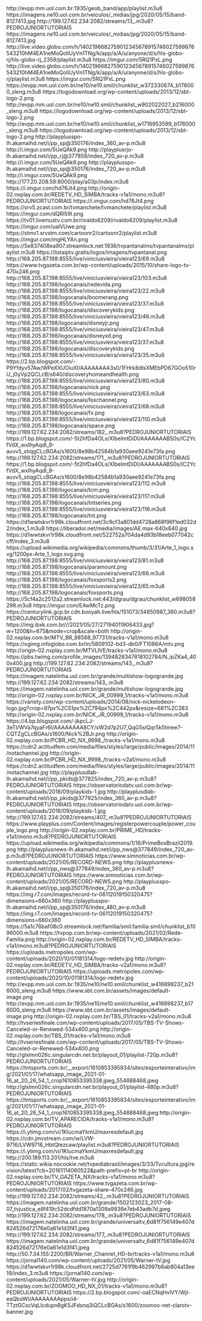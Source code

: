 
<item>
<title>Band HD</title>
<link>http://evpp.mm.uol.com.br:1935/geob_band/app/playlist.m3u8</link>
<thumbnail>https://imagens.ne10.uol.com.br/veiculos/_midias/jpg/2020/05/15/band-8127413.jpg</thumbnail>
</item>
<item>
<title>Band HD [ Opção 2 ]</title>
<link>http://199.127.62.234:2082/streams/13_.m3u8?PEDROJUNIORTUTORIAIS</link>
<thumbnail>https://imagens.ne10.uol.com.br/veiculos/_midias/jpg/2020/05/15/band-8127413.jpg</thumbnail>
</item>

<item>
<title>Globo RJ HD </title>
<link>http://live.video.globo.com/h/1402196682759012345678915746027599876543210hM4EA1neMoQoIiUyVn1TNg/k/app/a/A/u/anyone/d/s/hls-globo-rj/hls-globo-rj_2359/playlist.m3u8</link>
<thumbnail>https://imgur.com/5RQ1PxL.png</thumbnail>
</item>
<item>
<title>Globo RJ SD </title>
<link>http://live.video.globo.com/h/1402196682759012345678915746027599876543210hM4EA1neMoQoIiUyVn1TNg/k/app/a/A/u/anyone/d/s/hls-globo-rj/playlist.m3u8</link>
<thumbnail>https://imgur.com/5RQ1PxL.png</thumbnail>
</item>

<item>
<title>SBT SD</title>
<link>https://evpp.mm.uol.com.br/ne10/ne10.smil/chunklist_w372330674_b176000_sleng.m3u8</link>
<thumbnail>https://logodownload.org/wp-content/uploads/2013/12/sbt-logo-2.png</thumbnail>
</item>

<item>
<title>SBT HD</title>
<link>http://evpp.mm.uol.com.br/ne10/ne10.smil/chunklist_w902022027_b216000_sleng.m3u8</link>
<thumbnail>https://logodownload.org/wp-content/uploads/2013/12/sbt-logo-2.png</thumbnail>
</item>
<item>
<title>SBT SBT PE</title>
<link>http://evpp.mm.uol.com.br/ne10/ne10.smil/chunklist_w1716953599_b176000_sleng.m3u8</link>
<thumbnail>https://logodownload.org/wp-content/uploads/2013/12/sbt-logo-2.png</thumbnail>
</item>

<item>
<title>RECORD SP </title>
<link>http://playplusspo-lh.akamaihd.net/i/pp_sp@350176/index_360_av-p.m3u8</link>
<thumbnail>http://i.imgur.com/5UeQAk9.png</thumbnail>
</item>

<item>
<title>RECORD RJ HD </title>
<link>http://playplusrjo-lh.akamaihd.net/i/pp_rj@377859/index_720_av-p.m3u8</link>
<thumbnail>http://i.imgur.com/5UeQAk9.png</thumbnail>
</item>

<item>
<title>RECORD SP  HD</title>
<link>http://playplusspo-lh.akamaihd.net/i/pp_sp@350176/index_720_av-p.m3u8</link>
<thumbnail>http://i.imgur.com/5UeQAk9.png</thumbnail>
</item>

<item>
<title>RedeTV! SP</title>
<link>http://177.20.208.58:8000/play/a03p/index.m3u8</link>
<thumbnail>https://i.imgur.com/hd76Jt4.png</thumbnail>
</item>

<item>
<title>RedeTV! SP</title>
<link>http://origin-02.nxplay.com.br/REDETV_HD_SIMBA/tracks-v1a1/mono.m3u8?PEDROJUNIORTUTORIAIS</link>
<thumbnail>https://i.imgur.com/hd76Jt4.png</thumbnail>
</item>

<item>
<title>TV Manchete</title>
<link>https://srv5.zcast.com.br/tvmanchete/tvmanchete/playlist.m3u8</link>
<thumbnail>https://imgur.com/dQRl59I.png</thumbnail>
</item>

<item>
<title>Bons Tempos TV</title>
<link>https://tv01.livemustv.com.br/rivaldo6209/rivaldo6209/playlist.m3u8</link>
<thumbnail>https://imgur.com/ualVUwe.png</thumbnail>
</item>

<item>
<title>Retrô Cartoon</title>
<link>https://stmv1.srvstm.com/cartoonr2/cartoonr2/playlist.m3u8</link>
<thumbnail>https://imgur.com/mgHLYAn.png</thumbnail>
</item>

<item>
<title>TV Pantanal MS </title>
<link>https://5e837408ea907.streamlock.net:1936/tvpantanalms/tvpantanalms/playlist.m3u8</link>
<thumbnail>https://listaiptv.gratis/logos/imagens/tvpantanal.png</thumbnail>
</item>

<item>
<title>Gazeta </title>
<link>http://168.205.87.198:8555/live/viniciusvieira/vieira123/69.m3u8</link>
<thumbnail>https://www.tvgazeta.com.br/wp-content/uploads/2015/10/share-logo-tv-470x246.png</thumbnail>
</item>

<item>
<title>REDE VIDA</title>
<link>http://168.205.87.198:8555/live/viniciusvieira/vieira123/103.m3u8</link>
<thumbnail>http://168.205.87.198/logocanais/redevida.png</thumbnail>
</item>
<item>
<title>BOOMERANG</title>
<link>http://168.205.87.198:8555/live/viniciusvieira/vieira123/22.m3u8</link>
<thumbnail>http://168.205.87.198/logocanais/boomerang.png</thumbnail>
</item>

<item>
<title>DISCOVERY KIDS</title>
<link>http://168.205.87.198:8555/live/viniciusvieira/vieira123/37.m3u8</link>
<thumbnail>http://168.205.87.198/logocanais/discoverykids.png</thumbnail>
</item>

<item>
<title>DISNEY JR</title>
<link>http://168.205.87.198:8555/live/viniciusvieira/vieira123/46.m3u8</link>
<thumbnail>http://168.205.87.198/logocanais/disneyjr.png</thumbnail>
</item>

<item>
<title>DISNEY XD</title>
<link>http://168.205.87.198:8555/live/viniciusvieira/vieira123/47.m3u8</link>
<thumbnail>http://168.205.87.198/logocanais/disneyxd.png</thumbnail>
</item>

<item>
<title>DISCOVERY KIDS</title>
<link>http://168.205.87.198:8555/live/viniciusvieira/vieira123/37.m3u8</link>
<thumbnail>http://168.205.87.198/logocanais/discoverykids.png</thumbnail>
</item>

<item>
<title>Discovery Home & Health HD</title>
<link>http://168.205.87.198:8555/live/viniciusvieira/vieira123/35.m3u8</link>
<thumbnail>https://2.bp.blogspot.com/-P9Yfdyv57Aw/WPeXXUOiuXI/AAAAAAAA3s0/1FHrk8dlsXMEbPD67GOo510rU_j0yVp2QCLcB/s640/discoveryhomeandhealth.png</thumbnail>
</item>

<item>
<title>NICKELODEON</title>
<link>http://168.205.87.198:8555/live/viniciusvieira/vieira123/80.m3u8</link>
<thumbnail>http://168.205.87.198/logocanais/nick.png</thumbnail>
</item>
<item>
<title>STAR CHANNEL</title>
<link>http://168.205.87.198:8555/live/viniciusvieira/vieira123/63.m3u8</link>
<thumbnail>http://168.205.87.198/logocanais/foxchannel.png</thumbnail>
</item>

<item>
<title>FX</title>
<link>http://168.205.87.198:8555/live/viniciusvieira/vieira123/68.m3u8</link>
<thumbnail>http://168.205.87.198/logocanais/fx.png</thumbnail>
</item>
<item>
<title>SPACE</title>
<link>http://168.205.87.198:8555/live/viniciusvieira/vieira123/110.m3u8</link>
<thumbnail>http://168.205.87.198/logocanais/space.png</thumbnail>
</item>
<item>
<title>Megapix HD</title>
<link>http://199.127.62.234:2082/streams/182_.m3u8?PEDROJUNIORTUTORIAIS</link>
<thumbnail>https://1.bp.blogspot.com/-5t2hfDa4OLs/XIbelmtDiDI/AAAAAAABS0s/IC2YcfVdX_wxIhyAqdl_9-auvv5_stiqgCLcBGAs/s1600/8e98b42584b1a930aee9241e73fa.png</thumbnail>
</item>

<item>
<title>Megapix SD</title>
<link>http://199.127.62.234:2082/streams/171_.m3u8?PEDROJUNIORTUTORIAIS</link>
<thumbnail>https://1.bp.blogspot.com/-5t2hfDa4OLs/XIbelmtDiDI/AAAAAAABS0s/IC2YcfVdX_wxIhyAqdl_9-auvv5_stiqgCLcBGAs/s1600/8e98b42584b1a930aee9241e73fa.png</thumbnail>
</item>

<item>
<title>TCM</title>
<link>http://168.205.87.198:8555/live/viniciusvieira/vieira123/112.m3u8</link>
<thumbnail>http://168.205.87.198/logocanais/tcm.png</thumbnail>
</item>

<item>
<title>TNT SÉRIES</title>
<link>http://168.205.87.198:8555/live/viniciusvieira/vieira123/117.m3u8</link>
<thumbnail>http://168.205.87.198/logocanais/tntseries.png</thumbnail>
</item>
<item>
<title>TNT</title>
<link>http://168.205.87.198:8555/live/viniciusvieira/vieira123/116.m3u8</link>
<thumbnail>http://168.205.87.198/logocanais/tnt.png</thumbnail>
</item>

<item>
<title>A&E HD</title>
<link>https://d1wwtskvr1r98k.cloudfront.net/3c9cf3a801dd4728a868f96f1ed032d2/index_1.m3u8</link>
<thumbnail>https://liberador.net/media/images/AE.max-640x640.jpg</thumbnail>
</item>

<item>
<title>Arte 1 HD</title>
<link>https://d1wwtskvr1r98k.cloudfront.net/522752a704da4d93b18eeb077042ccff/index_3.m3u8</link>
<thumbnail>https://upload.wikimedia.org/wikipedia/commons/thumb/3/31/Arte_1_logo.svg/1200px-Arte_1_logo.svg.png</thumbnail>
</item>


<item>
<title>PARAMOUNT</title>
<link>http://168.205.87.198:8555/live/viniciusvieira/vieira123/81.m3u8</link>
<thumbnail>http://168.205.87.198/logocanais/paramount.png</thumbnail>
</item>


<item>
<title>FOX SPORTS 2</title>
<link>http://168.205.87.198:8555/live/viniciusvieira/vieira123/66.m3u8</link>
<thumbnail>http://168.205.87.198/logocanais/foxsports2.png</thumbnail>
</item>

<item>
<title>FOX SPORTS</title>
<link>http://168.205.87.198:8555/live/viniciusvieira/vieira123/65.m3u8</link>
<thumbnail>http://168.205.87.198/logocanais/foxsports.png</thumbnail>
</item>



<item>
<title>All Sports TV</title>
<link>https://5cf4a2c2512a2.streamlock.net:443/dgrau/dgrau/chunklist_w698058298.m3u8</link>
<thumbnail>https://imgur.com/EAwMcTz.png</thumbnail>
</item>

<item>
<title>PARA BAIXO</title>
<link>https://centurylink.gcp.br.cdn.booyah.live/hls/151073/34850987_360.m3u8?PEDROJUNIORTUTORIAIS</link>
<thumbnail>https://img.ibxk.com.br///2021/05/27/27194011906433.jpg?w=1200&h=675&mode=crop&scale=both</thumbnail>
</item>


<item>
<title>MTV HD</title>
<link>http://origin-02.nxplay.com.br/MTV_BR_98588_97731/tracks-v1a1/mono.m3u8</link>
<thumbnail>https://ogimg.infoglobo.com.br/in/5809102-bd3-db0/FT1086A/mtv.png</thumbnail>
</item>

<item>
<title>MTV Live HD</title>
<link>http://origin-02.nxplay.com.br/MTVLIVE/tracks-v1a1/mono.m3u8</link>
<thumbnail>https://pbs.twimg.com/profile_images/1394828347818102784/N_ipZKa4_400x400.jpg</thumbnail>
</item>

<item>
<title>Multishow HD</title>
<link>http://199.127.62.234:2082/streams/143_.m3u8?PEDROJUNIORTUTORIAIS</link>
<thumbnail>https://imagem.natelinha.uol.com.br/grande/multishow-logogrande.jpg</thumbnail>
</item>


<item>
<title>Multishow HD</title>
<link>http://199.127.62.234:2082/streams/143_.m3u8</link>
<thumbnail>https://imagem.natelinha.uol.com.br/grande/multishow-logogrande.jpg</thumbnail>
</item>

<item>
<title>Nick. HD</title>
<link>http://origin-02.nxplay.com.br/NICK_JR_00999_1/tracks-v1a1/mono.m3u8</link>
<thumbnail>https://variety.com/wp-content/uploads/2014/08/nick-nickelodeon-logo.jpg?crop=97px%2C51px%2C794px%2C442px&resize=681%2C383</thumbnail>
</item>

<item>
<title>Nick Jr. HD</title>
<link>http://origin-02.nxplay.com.br/NICK_JR_00999_1/tracks-v1a1/mono.m3u8</link>
<thumbnail>https://4.bp.blogspot.com/-jkpcLJ-3eTI/WVa7qyaFr6I/AAAAAAAA8CY/xW2d7p2U7_QqG5slQqr5k5tmee7-CQTZgCLcBGAs/s1600/Nick%2BJr.png</thumbnail>
</item>

<item>
<title>Paramount HD</title>
<link>http://origin-02.nxplay.com.br/PCBR_HD_NX_9998_/tracks-v1a1/mono.m3u8</link>
<thumbnail>https://cdn2.actitudfem.com/media/files/styles/large/public/images/2014/11/notachannel.jpg</thumbnail>
</item>

<item>
<title>Paramount HD  [Opção 2 ]</title>
<link>http://origin-02.nxplay.com.br/PCBR_HD_NX_9998_/tracks-v2a1/mono.m3u8</link>
<thumbnail>https://cdn2.actitudfem.com/media/files/styles/large/public/images/2014/11/notachannel.jpg</thumbnail>
</item>

<item>
<title>Playkids HD</title>
<link>http://playplusdlab-lh.akamaihd.net/i/pp_pkids@377825/index_720_av-p.m3u8?PEDROJUNIORTUTORIAIS</link>
<thumbnail>https://observatoriodatv.uol.com.br/wp-content/uploads/2018/09/playkids-1.jpg</thumbnail>
</item>

<item>
<title>Playkids SD</title>
<link>http://playplusdlab-lh.akamaihd.net/i/pp_pkids@377825/index_360_av-p.m3u8?PEDROJUNIORTUTORIAIS</link>
<thumbnail>https://observatoriodatv.uol.com.br/wp-content/uploads/2018/09/playkids-1.jpg</thumbnail>
</item>

<item>
<title>Power Couple HD</title>
<link>http://199.127.62.234:2082/streams/407_.m3u8?PEDROJUNIORTUTORIAIS</link>
<thumbnail>https://www.playplus.com/Content/images/registerpowercouple/power_couple_logo.png</thumbnail>
</item>

<item>
<title>Prime Box Brasil</title>
<link>http://origin-02.nxplay.com.br/PRIME_HD/tracks-v1a1/mono.m3u8?PEDROJUNIORTUTORIAIS</link>
<thumbnail>https://upload.wikimedia.org/wikipedia/commons/1/16/PrimeBoxBrazil2019.png</thumbnail>
</item>

<item>
<title>Record News HD</title>
<link>http://playplusnews-lh.akamaihd.net/i/pp_nws@377849/index_720_av-p.m3u8?PEDROJUNIORTUTORIAIS</link>
<thumbnail>https://www.simnoticias.com.br/wp-content/uploads/2021/05/RECORD-NEWS.png</thumbnail>
</item>

<item>
<title>Record News SD</title>
<link>http://playplusnews-lh.akamaihd.net/i/pp_nws@377849/index_360_av-p.m3u8?PEDROJUNIORTUTORIAIS</link>
<thumbnail>https://www.simnoticias.com.br/wp-content/uploads/2021/05/RECORD-NEWS.png</thumbnail>
</item>

<item>
<title>Record TV HD</title>
<link>http://playplusspo-lh.akamaihd.net/i/pp_sp@350176/index_720_av-p.m3u8</link>
<thumbnail>https://img.r7.com/images/record-tv-06112019150320475?dimensions=660x360</thumbnail>
</item>

<item>
<title>Record TV SD </title>
<link>http://playplusspo-lh.akamaihd.net/i/pp_sp@350176/index_480_av-p.m3u8</link>
<thumbnail>https://img.r7.com/images/record-tv-06112019150320475?dimensions=660x360</thumbnail>
</item>

<item>
<title>Rede Familia HD </title>
<link>https://5a1c76baf08c0.streamlock.net/familia/smil:familia.smil/chunklist_b1096000.m3u8</link>
<thumbnail>https://tvpop.com.br/wp-content/uploads/2021/02/Rede-Familia.png</thumbnail>
</item>

<item>
<title>Rede TV SP HD </title>
<link>http://origin-02.nxplay.com.br/REDETV_HD_SIMBA/tracks-v1a1/mono.m3u8?PEDROJUNIORTUTORIAIS</link>
<thumbnail>https://uploads.metropoles.com/wp-content/uploads/2020/10/01181314/logo-redetv.jpg</thumbnail>
</item>

<item>
<title>Rede TV SP  </title>
<link>http://origin-02.nxplay.com.br/REDETV_HD_SIMBA/tracks-v2a1/mono.m3u8?PEDROJUNIORTUTORIAIS</link>
<thumbnail>https://uploads.metropoles.com/wp-content/uploads/2020/10/01181314/logo-redetv.jpg</thumbnail>
</item>

<item>
<title>SBT PE HD </title>
<link>http://evpp.mm.uol.com.br:1935/ne10/ne10.smil/chunklist_w416898237_b216000_sleng.m3u8</link>
<thumbnail>https://www.sbt.com.br/assets/images/default-image.png</thumbnail>
</item>

<item>
<title>SBT PE HD</title>
<link>http://evpp.mm.uol.com.br:1935/ne10/ne10.smil/chunklist_w416898237_b176000_sleng.m3u8</link>
<thumbnail>https://www.sbt.com.br/assets/images/default-image.png</thumbnail>
</item>

<item>
<title>TBS  </title>
<link>http://origin-02.nxplay.com.br/TBS_01/tracks-v2a1/mono.m3u8</link>
<thumbnail>http://tvseriesfinale.com/wp-content/uploads/2017/05/TBS-TV-Shows-Canceled-or-Renewed-534x400.png</thumbnail>
</item>

<item>
<title>TBS HD </title>
<link>http://origin-02.nxplay.com.br/TBS_01/tracks-v1a1/mono.m3u8</link>
<thumbnail>http://tvseriesfinale.com/wp-content/uploads/2017/05/TBS-TV-Shows-Canceled-or-Renewed-534x400.png</thumbnail>
</item>

<item>
<title>TNT Sports HD</title>
<link>http://glxlmn026c.singularcdn.net.br/playout_01/playlist-720p.m3u8?PEDROJUNIORTUTORIAIS</link>
<thumbnail>https://tntsports.com.br/__export/1610853395834/sites/esporteinterativo/img/2021/01/17/whatsapp_image_2021-01-16_at_20_26_54_1_crop1610853395338.jpeg_554688468.jpeg</thumbnail>
</item>

<item>
<title>TNT Sports SD</title>
<link>http://glxlmn026c.singularcdn.net.br/playout_01/playlist-480p.m3u8?PEDROJUNIORTUTORIAIS</link>
<thumbnail>https://tntsports.com.br/__export/1610853395834/sites/esporteinterativo/img/2021/01/17/whatsapp_image_2021-01-16_at_20_26_54_1_crop1610853395338.jpeg_554688468.jpeg</thumbnail>
</item>

<item>
<title>TV Aparecida</title>
<link>http://origin-02.nxplay.com.br/TV_APARECIDA/tracks-v1a1/mono.m3u8?PEDROJUNIORTUTORIAIS</link>
<thumbnail>https://i.ytimg.com/vi/1KIucmaYkmU/maxresdefault.jpg</thumbnail>
</item>

<item>
<title>TV Aparecida [ Opção 2 ]</title>
<link>https://cdn.jmvstream.com/w/LVW-9716/LVW9716_HbtQtezcaw/playlist.m3u8?PEDROJUNIORTUTORIAIS</link>
<thumbnail>https://i.ytimg.com/vi/1KIucmaYkmU/maxresdefault.jpg</thumbnail>
</item>

<item>
<title>TV Cultura</title>
<link>http://200.189.113.201/hls/tve.m3u8</link>
<thumbnail>https://static.wikia.nocookie.net/tvpediabrasil/images/3/33/Tvcultura.jpg/revision/latest?cb=20161114060522&path-prefix=pt-br</thumbnail>
</item>

<item>
<title>TV Gazeta HD </title>
<link>http://origin-02.nxplay.com.br/TV_GAZETA_NX/tracks-v1a1/mono.m3u8?PEDROJUNIORTUTORIAIS</link>
<thumbnail>https://www.tvgazeta.com.br/wp-content/uploads/2017/02/tvgazeta-share-470x246.jpg</thumbnail>
</item>

<item>
<title>TV Justiça HD </title>
<link>http://199.127.62.234:2082/streams/42_.m3u8?PEDROJUNIORTUTORIAIS</link>
<thumbnail>https://imagem.natelinha.uol.com.br/grande/1502123023_2017-08-07_tvjustica_e8f419c52dcdfdd1870a1309a9936e7eb43adb7d.jpeg</thumbnail>
</item>

<item>
<title>Universal TV HD </title>
<link>http://199.127.62.234:2082/streams/178_.m3u8?PEDROJUNIORTUTORIAIS</link>
<thumbnail>https://imagem.natelinha.uol.com.br/grande/universaltv_6d81f756149e407d824526d72176e0a61e1d3f41.jpeg</thumbnail>
</item>

<item>
<title>Universal TV  </title>
<link>http://199.127.62.234:2082/streams/177_.m3u8?PEDROJUNIORTUTORIAIS</link>
<thumbnail>https://imagem.natelinha.uol.com.br/grande/universaltv_6d81f756149e407d824526d72176e0a61e1d3f41.jpeg</thumbnail>
</item>


<item>
<title>Warner HD</title>
<link>http://50.7.34.155:2200/BR/Warner_Channel_HD-br/tracks-v1a1/mono.m3u8</link>
<thumbnail>https://jornal140.com/wp-content/uploads/2021/05/Warner-tV.jpg</thumbnail>
</item>

<item>
<title>Warner HD</title>
<link>https://d1wwtskvr1r98k.cloudfront.net/2725d7761f9b462997b6ab804a13ee19/index_3.m3u8</link>
<thumbnail>https://jornal140.com/wp-content/uploads/2021/05/Warner-tV.jpg</thumbnail>
</item>

<item>
<title>ZooMoo HD</title>
<link>http://origin-02.nxplay.com.br/ZOOMOO_HD_NX_01/tracks-v1a1/mono.m3u8?PEDROJUNIORTUTORIAIS</link>
<thumbnail>https://2.bp.blogspot.com/-oaECNqHvlVY/Wjl-eaQboWI/AAAAAAAApps/i4-TTztGCscVqLlcdupn8gK5JFdsnq3iQCLcBGAs/s1600/zoomoo-net-clarotv-banner.jpg</thumbnail>
</item>
